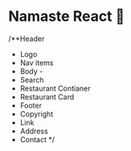 # Namaste React 🚀

/**Header
 * Logo
 * Nav items
 * Body -
 * Search
 * Restaurant Contianer
 * Restaurant Card
 * Footer
 * Copyright
 * Link
 * Address
 * Contact
 */